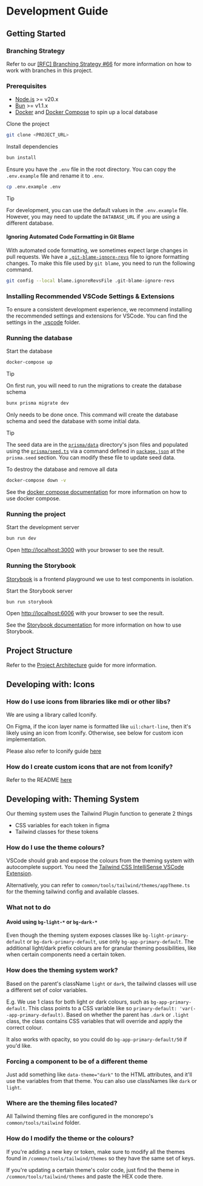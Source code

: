 # Development Guide

## Getting Started

### Branching Strategy

Refer to our [[RFC] Branching Strategy
#66](https://github.com/AfterClass-io/afterclass.io-v2/discussions/66) for more
information on how to work with branches in this project.

### Prerequisites

- [Node.js](https://nodejs.org/en/) >= v20.x
- [Bun](https://bun.sh/) >= v1.1.x
- [Docker](https://www.docker.com/) and [Docker
  Compose](https://docs.docker.com/compose/) to spin up a local database

Clone the project

```sh
git clone <PROJECT_URL>
```

Install dependencies

```sh
bun install
```

Ensure you have the `.env` file in the root directory. You can copy the
`.env.example` file and rename it to `.env`.

```sh
cp .env.example .env
```

> [!TIP]
> For development, you can use the default values in the `.env.example`
> file. However, you may need to update the `DATABASE_URL` if you are using a
> different database.

#### Ignoring Automated Code Formatting in Git Blame

With automated code formatting, we sometimes expect large changes in pull
requests. We have a [`.git-blame-ignore-revs`](.git-blame-ignore-revs) file to
ignore formatting changes. To make this file used by `git blame`, you need to
run the following command.

```sh
git config --local blame.ignoreRevsFile .git-blame-ignore-revs
```

### Installing Recommended VSCode Settings & Extensions

To ensure a consistent development experience, we recommend installing the
recommended settings and extensions for VSCode. You can find the settings in the
[.vscode](.vscode) folder.

### Running the database

Start the database

```sh
docker-compose up
```

> [!TIP]
> On first run, you will need to run the migrations to create the
> database schema

```sh
bunx prisma migrate dev
```

Only needs to be done once. This command will create the database schema and
seed the database with some initial data.

> [!TIP]
> The seed data are in the [`prisma/data`](prisma/data/) directory's json
> files and populated using the [`prisma/seed.ts`](prisma/seed.ts) via a command
> defined in [`package.json`](package.json) at the `prisma.seed` section. You
> can modify these file to update seed data.

To destroy the database and remove all data

```sh
docker-compose down -v
```

See the [docker compose documentation](https://docs.docker.com/compose/) for
more information on how to use docker compose.

### Running the project

Start the development server

```sh
bun run dev
```

Open [http://localhost:3000](http://localhost:3000) with your browser to see the
result.

### Running the Storybook

[Storybook](https://github.com/storybookjs/storybook) is a frontend playground we use to test components in isolation.

Start the Storybook server

```sh
bun run storybook
```

Open [http://localhost:6006](http://localhost:6006) with your browser to see the
result.

See the [Storybook documentation](https://storybook.js.org/docs/get-started) for
more information on how to use Storybook.

## Project Structure

Refer to the [Project Architecture](ARCHITECTURE.md) guide for more information.

## Developing with: Icons

### How do I use icons from libraries like mdi or other libs?

We are using a library called Iconify.

On Figma, if the icon layer name is formatted like `uil:chart-line`, then it's
likely using an icon from Iconify. Otherwise, see below for custom icon
implementation.

Please also refer to Iconify guide
[here](https://github.com/iconify/iconify/tree/main/iconify-icon/react)

### How do I create custom icons that are not from Iconify?

Refer to the README
[here](https://github.com/AfterClass-io/afterclass.io-v2/tree/main/src/common/components/CustomIcon/README.md)

## Developing with: Theming System

Our theming system uses the Tailwind Plugin function to generate 2 things

- CSS variables for each token in figma
- Tailwind classes for these tokens

### How do I use the theme colours?

VSCode should grab and expose the colours from the theming system with
autocomplete support. You need the [Tailwind CSS IntelliSense VSCode
Extension](https://marketplace.visualstudio.com/items?itemName=bradlc.vscode-tailwindcss).

Alternatively, you can refer to `common/tools/tailwind/themes/appTheme.ts` for
the theming tailwind config and available classes.

### What not to do

#### Avoid using `bg-light-*` or `bg-dark-*`

Even though the theming system exposes classes like `bg-light-primary-default`
or `bg-dark-primary-default`, use only `bg-app-primary-default`. The additional
light/dark prefix colours are for granular theming possibilities, like when
certain components need a certain token.

### How does the theming system work?

Based on the parent's className `light` or `dark`, the tailwind classes will use
a different set of color variables.

E.g. We use 1 class for both light or dark colours, such as
`bg-app-primary-default`. This class points to a CSS variable like so
`primary-default: 'var(--app-primary-default)`. Based on whether the parent has
`.dark` or `.light` class, the class contains CSS variables that will override
and apply the correct colour.

It also works with opacity, so you could do `bg-app-primary-default/50` if you'd
like.

### Forcing a component to be of a different theme

Just add something like `data-theme="dark"` to the HTML attributes, and it'll
use the variables from that theme. You can also use classNames like `dark` or
`light`.

### Where are the theming files located?

All Tailwind theming files are configured in the monorepo's
`common/tools/tailwind` folder.

### How do I modify the theme or the colours?

If you're adding a new key or token, make sure to modify all the themes found in
`/common/tools/tailwind/themes` so they have the same set of keys.

If you're updating a certain theme's color code, just find the theme in
`/common/tools/tailwind/themes` and paste the HEX code there.
